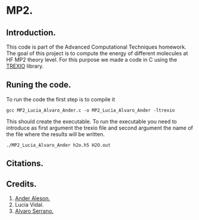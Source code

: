 # MP2.
## Introduction.
This code is part of the Advanced Computational Techniques homework. The goal of this project is to compute the energy of different molecules at HF MP2 theory level. For this purpose we made a code in C using the [TREXIO](https://trex-coe.eu/trex-quantum-chemistry-codes/trexio) library.
## Runing the code.
To run the code the first step is to compile it
```console
gcc MP2_Lucia_Alvaro_Ander.c -o MP2_Lucia_Alvaro_Ander -ltrexio
```
This should create the executable. To run the executable you need to introduce as first argument the trexio file and second argument the name of the file where the results will be written.
```console
./MP2_Lucia_Alvaro_Ander h2o.h5 H2O.out
```

## Citations.

## Credits.
1. [Ander Aleson.](https://github.com/AnderAleson)
2. Lucia Vidal.
3. [Alvaro Serrano.](https://github.com/aserranoTCCM)
